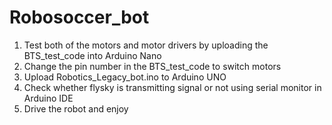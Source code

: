# Robosoccer_bot
1) Test both of the motors and motor drivers by uploading the BTS_test_code into Arduino Nano
2) Change the pin number in the BTS_test_code to switch motors
3) Upload Robotics_Legacy_bot.ino to Arduino UNO
4) Check whether flysky is transmitting signal or not using serial monitor in Arduino IDE
5) Drive the robot and enjoy

